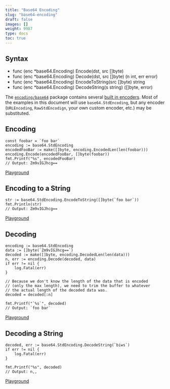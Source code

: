 ```yaml
---
title: "Base64 Encoding"
slug: "base64-encoding"
draft: false
images: []
weight: 9987
type: docs
toc: true
---
```


## Syntax
- func (enc *base64.Encoding) Encode(dst, src []byte)
- func (enc *base64.Encoding) Decode(dst, src []byte) (n int, err error)
- func (enc *base64.Encoding) EncodeToString(src []byte) string
- func (enc *base64.Encoding) DecodeString(s string) ([]byte, error)

The [`encoding/base64`](https://godoc.org/encoding/base64) package contains several [built in encoders](https://godoc.org/encoding/base64#pkg-variables). Most of the examples in this document will use `base64.StdEncoding`, but any encoder (`URLEncoding`, `RawStdEncodign`, your own custom encoder, etc.) may be substituted.

## Encoding
<!-- language: lang-go -->

    const foobar = `foo bar`
    encoding := base64.StdEncoding
    encodedFooBar := make([]byte, encoding.EncodedLen(len(foobar)))
    encoding.Encode(encodedFooBar, []byte(foobar))
    fmt.Printf("%s", encodedFooBar)
    // Output: Zm9vIGJhcg==

[Playground](https://play.golang.org/p/A5c_BSMFrQ)

## Encoding to a String
<!-- language: lang-go -->

    str := base64.StdEncoding.EncodeToString([]byte(`foo bar`))
    fmt.Println(str)
    // Output: Zm9vIGJhcg==

[Playground](https://play.golang.org/p/vpbKRkEtsU)

## Decoding
<!-- language: lang-go -->

    encoding := base64.StdEncoding
    data := []byte(`Zm9vIGJhcg==`)
    decoded := make([]byte, encoding.DecodedLen(len(data)))
    n, err := encoding.Decode(decoded, data)
    if err != nil {
        log.Fatal(err)
    }

    // Because we don't know the length of the data that is encoded
    // (only the max length), we need to trim the buffer to whatever
    // the actual length of the decoded data was.
    decoded = decoded[:n]

    fmt.Printf("`%s`", decoded)
    // Output: `foo bar`

[Playground](https://play.golang.org/p/J5qxlJpaCL)

## Decoding a String
<!-- language: lang-go -->

    decoded, err := base64.StdEncoding.DecodeString(`biws`)
    if err != nil {
        log.Fatal(err)
    }
    
    fmt.Printf("%s", decoded)
    // Output: n,,

[Playground](https://play.golang.org/p/h2qngYncRs)

